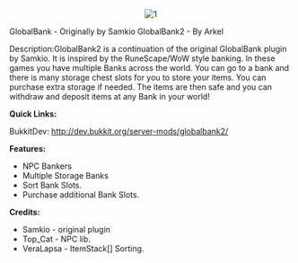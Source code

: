 <center>
<img src="http://db.tt/I3XHgveE" alt="1">
</center>

GlobalBank - Originally by Samkio
GlobalBank2 - By Arkel


Description:GlobalBank2 is a continuation of the original GlobalBank plugin by Samkio. It is inspired by the RuneScape/WoW style banking. In these games you have multiple Banks across the world. You can go to a bank and there is many storage chest slots for you to store your items. You can purchase extra storage if needed. The items are then safe and you can withdraw and deposit items at any Bank in your world!

**Quick Links:**

BukkitDev: http://dev.bukkit.org/server-mods/globalbank2/

**Features:**

* NPC Bankers
* Multiple Storage Banks
* Sort Bank Slots.
* Purchase additional Bank Slots.

**Credits:**

* Samkio - original plugin
* Top_Cat - NPC lib.
* VeraLapsa - ItemStack[] Sorting.


